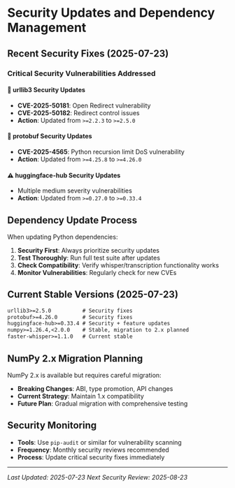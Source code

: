 # Security Updates and Dependency Management

## Recent Security Fixes (2025-07-23)

### Critical Security Vulnerabilities Addressed

#### 🔴 urllib3 Security Updates
- **CVE-2025-50181**: Open Redirect vulnerability
- **CVE-2025-50182**: Redirect control issues
- **Action**: Updated from `>=2.2.3` to `>=2.5.0`

#### 🔴 protobuf Security Updates  
- **CVE-2025-4565**: Python recursion limit DoS vulnerability
- **Action**: Updated from `>=4.25.8` to `>=4.26.0`

#### ⚠️ huggingface-hub Security Updates
- Multiple medium severity vulnerabilities
- **Action**: Updated from `>=0.27.0` to `>=0.33.4`

## Dependency Update Process

When updating Python dependencies:

1. **Security First**: Always prioritize security updates
2. **Test Thoroughly**: Run full test suite after updates
3. **Check Compatibility**: Verify whisper/transcription functionality works
4. **Monitor Vulnerabilities**: Regularly check for new CVEs

## Current Stable Versions (2025-07-23)

```txt
urllib3>=2.5.0          # Security fixes
protobuf>=4.26.0        # Security fixes
huggingface-hub>=0.33.4 # Security + feature updates
numpy>=1.26.4,<2.0.0    # Stable, migration to 2.x planned
faster-whisper>=1.1.0   # Current stable
```

## NumPy 2.x Migration Planning

NumPy 2.x is available but requires careful migration:
- **Breaking Changes**: ABI, type promotion, API changes
- **Current Strategy**: Maintain 1.x compatibility
- **Future Plan**: Gradual migration with comprehensive testing

## Security Monitoring

- **Tools**: Use `pip-audit` or similar for vulnerability scanning
- **Frequency**: Monthly security reviews recommended
- **Process**: Update critical security fixes immediately

---

*Last Updated: 2025-07-23*
*Next Security Review: 2025-08-23*